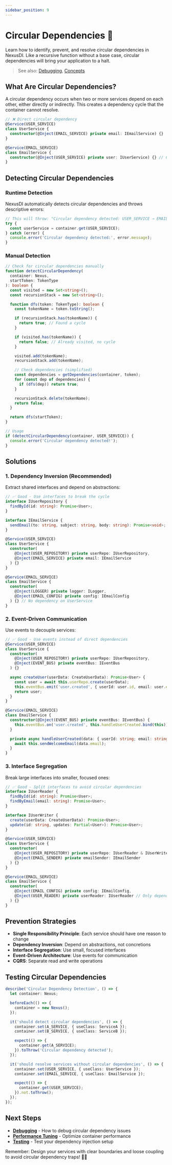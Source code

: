 ```yaml
---
sidebar_position: 9
---
```


# Circular Dependencies 🔄

Learn how to identify, prevent, and resolve circular dependencies in NexusDI. Like a recursive function without a base case, circular dependencies will bring your application to a halt.

> See also: [Debugging](debugging-and-diagnostics.md), [Concepts](../concepts.md)

## What Are Circular Dependencies?

A circular dependency occurs when two or more services depend on each other, either directly or indirectly. This creates a dependency cycle that the container cannot resolve.

```typescript
// ❌ Direct circular dependency
@Service(USER_SERVICE)
class UserService {
  constructor(@Inject(EMAIL_SERVICE) private email: IEmailService) {}
}

@Service(EMAIL_SERVICE)
class EmailService {
  constructor(@Inject(USER_SERVICE) private user: IUserService) {} // Circular!
}
```

## Detecting Circular Dependencies

### Runtime Detection

NexusDI automatically detects circular dependencies and throws descriptive errors:

```typescript
// This will throw: "Circular dependency detected: USER_SERVICE → EMAIL_SERVICE → USER_SERVICE"
try {
  const userService = container.get(USER_SERVICE);
} catch (error) {
  console.error('Circular dependency detected:', error.message);
}
```

### Manual Detection

```typescript
// Check for circular dependencies manually
function detectCircularDependency(
  container: Nexus,
  startToken: TokenType
): boolean {
  const visited = new Set<string>();
  const recursionStack = new Set<string>();

  function dfs(token: TokenType): boolean {
    const tokenName = token.toString();

    if (recursionStack.has(tokenName)) {
      return true; // Found a cycle
    }

    if (visited.has(tokenName)) {
      return false; // Already visited, no cycle
    }

    visited.add(tokenName);
    recursionStack.add(tokenName);

    // Check dependencies (simplified)
    const dependencies = getDependencies(container, token);
    for (const dep of dependencies) {
      if (dfs(dep)) return true;
    }

    recursionStack.delete(tokenName);
    return false;
  }

  return dfs(startToken);
}

// Usage
if (detectCircularDependency(container, USER_SERVICE)) {
  console.error('Circular dependency detected!');
}
```

## Solutions

### 1. Dependency Inversion (Recommended)

Extract shared interfaces and depend on abstractions:

```typescript
// ✅ Good - Use interfaces to break the cycle
interface IUserRepository {
  findById(id: string): Promise<User>;
}

interface IEmailService {
  sendEmail(to: string, subject: string, body: string): Promise<void>;
}

@Service(USER_SERVICE)
class UserService {
  constructor(
    @Inject(USER_REPOSITORY) private userRepo: IUserRepository,
    @Inject(EMAIL_SERVICE) private email: IEmailService
  ) {}
}

@Service(EMAIL_SERVICE)
class EmailService {
  constructor(
    @Inject(LOGGER) private logger: ILogger,
    @Inject(EMAIL_CONFIG) private config: IEmailConfig
  ) {} // No dependency on UserService
}
```

### 2. Event-Driven Communication

Use events to decouple services:

```typescript
// ✅ Good - Use events instead of direct dependencies
@Service(USER_SERVICE)
class UserService {
  constructor(
    @Inject(USER_REPOSITORY) private userRepo: IUserRepository,
    @Inject(EVENT_BUS) private eventBus: IEventBus
  ) {}

  async createUser(userData: CreateUserData): Promise<User> {
    const user = await this.userRepo.create(userData);
    this.eventBus.emit('user.created', { userId: user.id, email: user.email });
    return user;
  }
}

@Service(EMAIL_SERVICE)
class EmailService {
  constructor(@Inject(EVENT_BUS) private eventBus: IEventBus) {
    this.eventBus.on('user.created', this.handleUserCreated.bind(this));
  }

  private async handleUserCreated(data: { userId: string; email: string }) {
    await this.sendWelcomeEmail(data.email);
  }
}
```

### 3. Interface Segregation

Break large interfaces into smaller, focused ones:

```typescript
// ✅ Good - Split interfaces to avoid circular dependencies
interface IUserReader {
  findById(id: string): Promise<User>;
  findByEmail(email: string): Promise<User>;
}

interface IUserWriter {
  create(userData: CreateUserData): Promise<User>;
  update(id: string, updates: Partial<User>): Promise<User>;
}

@Service(USER_SERVICE)
class UserService {
  constructor(
    @Inject(USER_REPOSITORY) private userRepo: IUserReader & IUserWriter,
    @Inject(EMAIL_SENDER) private emailSender: IEmailSender
  ) {}
}

@Service(EMAIL_SERVICE)
class EmailService {
  constructor(
    @Inject(EMAIL_CONFIG) private config: IEmailConfig,
    @Inject(USER_READER) private userReader: IUserReader // Only depends on read operations
  ) {}
}
```

## Prevention Strategies

- **Single Responsibility Principle**: Each service should have one reason to change
- **Dependency Inversion**: Depend on abstractions, not concretions
- **Interface Segregation**: Use small, focused interfaces
- **Event-Driven Architecture**: Use events for communication
- **CQRS**: Separate read and write operations

## Testing Circular Dependencies

```typescript
describe('Circular Dependency Detection', () => {
  let container: Nexus;

  beforeEach(() => {
    container = new Nexus();
  });

  it('should detect circular dependencies', () => {
    container.set(A_SERVICE, { useClass: ServiceA });
    container.set(B_SERVICE, { useClass: ServiceB });

    expect(() => {
      container.get(A_SERVICE);
    }).toThrow('Circular dependency detected');
  });

  it('should resolve services without circular dependencies', () => {
    container.set(USER_SERVICE, { useClass: UserService });
    container.set(EMAIL_SERVICE, { useClass: EmailService });

    expect(() => {
      container.get(USER_SERVICE);
    }).not.toThrow();
  });
});
```

## Next Steps

- **[Debugging](debugging-and-diagnostics.md)** - How to debug circular dependency issues
- **[Performance Tuning](performance-tuning.md)** - Optimize container performance
- **[Testing](../testing.md)** - Test your dependency injection setup

Remember: Design your services with clear boundaries and loose coupling to avoid circular dependency traps! 🔄✨
